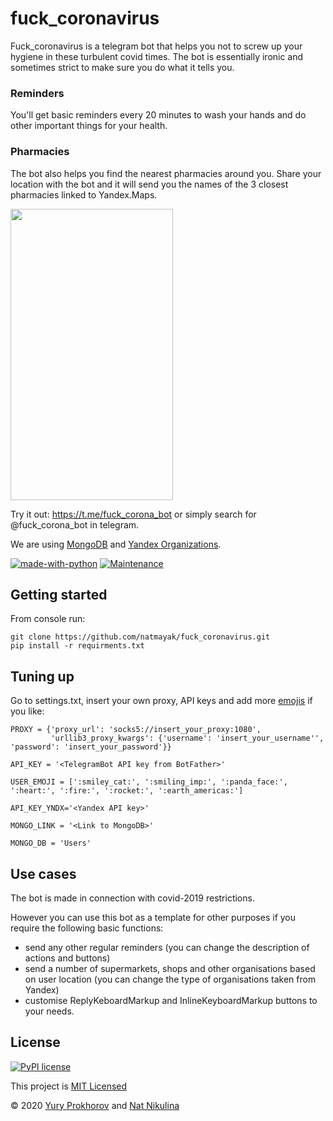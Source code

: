 # fuck_coronavirus
Fuck_coronavirus is a telegram bot that helps you not to screw up your hygiene in these turbulent covid times. 
The bot is essentially ironic and sometimes strict to make sure you do what it tells you.
 
### Reminders 
You'll get basic reminders every 20 minutes to wash your hands and do other important things for your health.
### Pharmacies
The bot also helps you find the nearest pharmacies around you. 
Share your location with the bot and it will send you the names of the 3 closest pharmacies linked to Yandex.Maps.

<img src= "https://user-images.githubusercontent.com/61066838/83327190-c0a97280-a282-11ea-9db4-d0ba6d9160f7.jpg" width = "260" height = "466" >

Try it out: https://t.me/fuck_corona_bot or simply search for @fuck_corona_bot in telegram.

We are using [MongoDB](https://www.mongodb.com) and [Yandex Organizations](https://tech.yandex.ru/maps/geosearch/doc/concepts/request-docpage/).

[![made-with-python](https://img.shields.io/badge/Made%20with-Python-1f425f.svg)](https://www.python.org/) [![Maintenance](https://img.shields.io/badge/Maintained%3F-yes-green.svg)](https://GitHub.com/natmayak/fuck_coronavirus/graphs/commit-activity)

## Getting started

From console run:
```
git clone https://github.com/natmayak/fuck_coronavirus.git
pip install -r requirments.txt
```
## Tuning up

Go to settings.txt, insert your own proxy, API keys and add more [emojis](http://www.fileformat.info/info/emoji/list.htm) if you like: 

```
PROXY = {'proxy_url': 'socks5://insert_your_proxy:1080',
         'urllib3_proxy_kwargs': {'username': 'insert_your_username'', 'password': 'insert_your_password'}}

API_KEY = '<TelegramBot API key from BotFather>'

USER_EMOJI = [':smiley_cat:', ':smiling_imp:', ':panda_face:', ':heart:', ':fire:', ':rocket:', ':earth_americas:']

API_KEY_YNDX='<Yandex API key>'

MONGO_LINK = '<Link to MongoDB>'

MONGO_DB = 'Users'
```

## Use cases

The bot is made in connection with covid-2019 restrictions.

However you can use this bot as a template for other purposes if you require the following basic functions:

* send any other regular reminders (you can change the description of actions and buttons)
* send a number of supermarkets, shops and other organisations based on user location (you can change the type of organisations taken from Yandex) 
* customise ReplyKeboardMarkup and InlineKeyboardMarkup buttons to your needs.

## License 
[![PyPI license](https://img.shields.io/pypi/l/ansicolortags.svg)](https://pypi.python.org/pypi/ansicolortags/)

This project is [MIT Licensed](https://github.com/natmayak/fuck_coronavirus/blob/master/LICENSE)

© 2020 [Yury Prokhorov](https://github.com/5071177) and [Nat Nikulina](https://github.com/natmayak)
